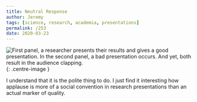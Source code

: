 ```yaml
---
title: Neutral Response
author: Jeremy
tags: [science, research, academia, presentations]
permalink: /253
date: 2020-03-23
---
```


![First panel, a researcher presents their results and gives a good presentation. In the second panel, a bad presentation occurs. And yet, both result in the audience clapping.](https://res.cloudinary.com/dh3hm8pb7/image/upload/c_scale,q_auto:best,w_615/v1535842782/Handwaving/Published/NeutralResponse.png){: .centre-image }

I understand that it is the polite thing to do. I just find it interesting how applause is more of a social convention in research presentations than an actual marker of quality.
